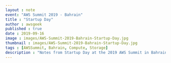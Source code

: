 ```yaml
---
layout : note
event: "AWS Summit 2019 - Bahrain"
title : "Startup Day"
author : awsgeek
published : true
date : 2019-09-16
image : images/AWS-Summit-2019-Bahrain-Startup-Day.jpg
thumbnail : images/AWS-Summit-2019-Bahrain-Startup-Day.jpg
tags : [AWSSummit, Bahrain, Compute, Storage]
description : "Notes from Startup Day at the 2019 AWS Summit in Bahrain"
---
```

